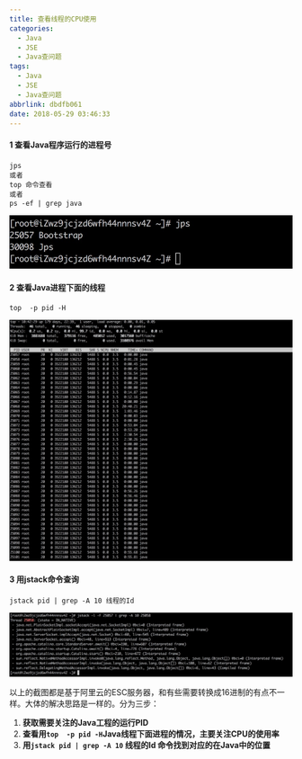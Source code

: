 ```yaml
---
title: 查看线程的CPU使用
categories:
  - Java
  - JSE
  - Java查问题
tags:
  - Java
  - JSE
  - Java查问题
abbrlink: dbdfb061
date: 2018-05-29 03:46:33
---
```

#### 1 查看Java程序运行的进程号

```
jps
或者
top 命令查看
或者
ps -ef | grep java
```

![图解](https://github.com/mxsm/document/blob/master/image/JSE/%E7%BA%BF%E4%B8%8A%E6%9F%A5%E9%97%AE%E9%A2%98/jps%E5%91%BD%E4%BB%A4.jpg?raw=true)

#### 2 查看Java进程下面的线程

```
top  -p pid -H
```

![图](https://github.com/mxsm/document/blob/master/image/JSE/%E7%BA%BF%E4%B8%8A%E6%9F%A5%E9%97%AE%E9%A2%98/%E6%9F%A5%E7%9C%8BJava%E8%BF%9B%E7%A8%8B%E4%B8%8B%E7%9A%84%E7%BA%BF%E7%A8%8B.jpg?raw=true)

#### 3 用jstack命令查询

```
jstack pid | grep -A 10 线程的Id
```

![图](https://github.com/mxsm/document/blob/master/image/JSE/%E7%BA%BF%E4%B8%8A%E6%9F%A5%E9%97%AE%E9%A2%98/%E6%9F%A5%E7%9C%8Bjava%E7%BA%BF%E7%A8%8B%E7%9A%84%E6%83%85%E5%86%B5.jpg?raw=true)

以上的截图都是基于阿里云的ESC服务器，和有些需要转换成16进制的有点不一样。大体的解决思路是一样的。分为三步：

1. **获取需要关注的Java工程的运行PID**
2. **查看用`top  -p pid -H`Java线程下面进程的情况，主要关注CPU的使用率**
3. **用`jstack pid | grep -A 10` 线程的Id 命令找到对应的在Java中的位置**

